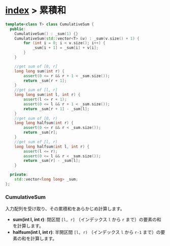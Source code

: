 # [index](index) > 累積和

```cpp
template<class T> class CumulativeSum {
  public:
    CumulativeSum() : _sum(1) {}
    CumulativeSum(std::vector<T> &v) : _sum(v.size() + 1) {
        for (int i = 0; i < v.size(); i++) {
            _sum[i + 1] = _sum[i] + v[i];
        }
    }

    //get sum of [0, r]
    long long sum(int r) {
        assert(0 <= r && r + 1 < _sum.size());
        return _sum[r + 1];
    }
    //get sum of [l, r]
    long long sum(int l, int r) {
        assert(l <= r + 1);
        assert(0 <= l && r + 1 < _sum.size());
        return _sum[r + 1] - _sum[l];
    }
    //get sum of [0, r)
    long long halfsum(int r) {
        assert(0 <= r && r < _sum.size());
        return _sum[r];
    }
    //get sum of [l, r)
    long long halfsum(int l, int r) {
        assert(l <= r);
        assert(0 <= l && r < _sum.size());
        return _sum[r] - _sum[l];
    }

  private:
    std::vector<long long> _sum;
};
```

### CumulativeSum

入力配列を受け取り、その累積和をあらかじめ計算します。

- **sum(int l, int r)**: 閉区間 `[l, r]` （インデックス `l` から `r` まで）の要素の和を計算します。
- **halfsum(int l, int r)**: 半開区間 `[l, r)` （インデックス `l` から `r-1` まで）の要素の和を計算します。